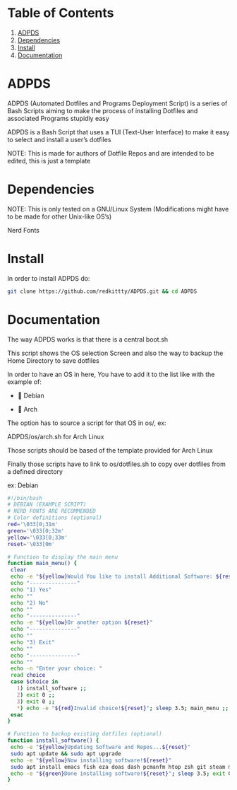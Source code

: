 
# Table of Contents

1.  [ADPDS](#orgf742bef)
2.  [Dependencies](#orgeb6b9b5)
3.  [Install](#org6c52550)
4.  [Documentation](#org5cec09b)



<a id="orgf742bef"></a>

# ADPDS

ADPDS (Automated Dotfiles and Programs Deployment Script) is a series of Bash Scripts aiming to make the process of installing Dotfiles and associated Programs stupidly easy

ADPDS is a Bash Script that uses a TUI (Text-User Interface) to make it easy to select and install a user&rsquo;s dotfiles

NOTE: This is made for authors of Dotfile Repos and are intended to be edited, this is just a template


<a id="orgeb6b9b5"></a>

# Dependencies

NOTE: This is only tested on a GNU/Linux System (Modifications might have to be made for other Unix-like OS&rsquo;s)

Nerd Fonts

# Install

In order to install ADPDS do:

``` sh
git clone https://github.com/redkittty/ADPDS.git && cd ADPDS
```


<a id="org5cec09b"></a>

# Documentation

The way ADPDS works is that there is a central boot.sh

This script shows the OS selection Screen and also the way to backup the Home Directory to save dotfiles

In order to have an OS in here, You have to add it to the list like with the example of:

-    Debian

-   󰣇 Arch

The option has to source a script for that OS in os/, ex:

ADPDS/os/arch.sh for Arch Linux

Those scripts should be based of the template provided for Arch Linux

Finally those scripts have to link to os/dotfiles.sh to copy over dotfiles from a defined directory

ex: Debian

``` sh
#!/bin/bash
# DEBIAN (EXAMPLE SCRIPT)
# NERD FONTS ARE RECOMMENDED
# Color definitions (optional)
red='\033[0;31m'
green='\033[0;32m'
yellow='\033[0;33m'
reset='\033[0m'

# Function to display the main menu
function main_menu() {
 clear
 echo -e "${yellow}Would You like to install Additional Software: ${reset}"
 echo "---------------"
 echo "1) Yes"
 echo ""
 echo "2) No"
 echo ""
 echo "---------------"
 echo -e "${yellow}Or another option ${reset}"
 echo "---------------"
 echo ""
 echo "3) Exit"
 echo ""
 echo "---------------"
 echo ""
 echo -n "Enter your choice: "
 read choice
 case $choice in
   1) install_software ;;
   2) exit 0 ;;
   3) exit 0 ;;
   *) echo -e "${red}Invalid choice!${reset}"; sleep 3.5; main_menu ;;
 esac
}

# Function to backup existing dotfiles (optional)
function install_software() {
 echo -e "${yellow}Updating Software and Repos...${reset}"
 sudo apt update && sudo apt upgrade
 echo -e "${yellow}Now installing software!${reset}"
 sudo apt install emacs fish eza doas dash pcmanfm htop zsh git steam mpv unzip rust rust-analyzer neovim python3 kitty qbittorrent firefox bluez bluez-utils base-devel man-db ttf-font-awesome # These aren't actual debian package names
 echo -e "${green}Done installing software!${reset}"; sleep 3.5; exit 0
}
```

